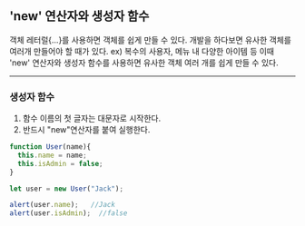 ## 'new' 연산자와 생성자 함수 

객체 레터럴{...}를 사용하면 객체를 쉽게 만들 수 있다. 
개발을 하다보면 유사한 객체를 여러개 만들어야 할 때가 있다. 
ex) 복수의 사용자, 메뉴 내 다양한 아이템 등
이때 'new' 연산자와 생성자 함수를 사용하면 유사한 객체 여러 개를 쉽게 만들 수 있다. 

<hr/>

### 생성자 함수 
1. 함수 이름의 첫 글자는 대문자로 시작한다. 
2. 반드시 "new"연산자를 붙여 실행한다. 

``` jsx
function User(name){
  this.name = name;
  this.isAdmin = false;
}

let user = new User("Jack");

alert(user.name);   //Jack
alert(user.isAdmin);  //false

```

